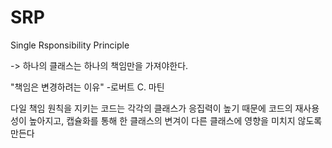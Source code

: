 # SRP
Single Rsponsibility Principle

-> 하나의 클래스는 하나의 책임만을 가져야한다.

"책임은 변경하려는 이유" -로버트 C. 마틴

다일 책임 원칙을 지키는 코드는 각각의 클래스가 응집력이 높기 때문에 코드의 재사용성이 높아지고, 캡슐화를 통해 한 클래스의 변겨이 다른 클래스에 영향을 미치지 않도록 만든다